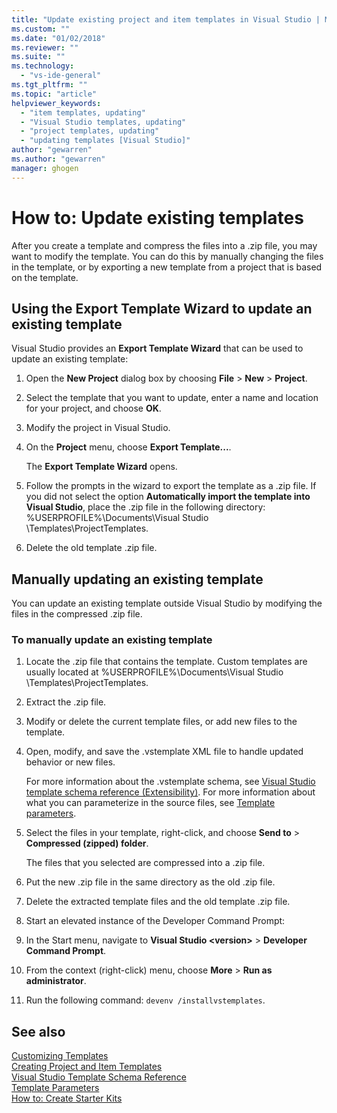 ```yaml
---
title: "Update existing project and item templates in Visual Studio | Microsoft Docs"
ms.custom: ""
ms.date: "01/02/2018"
ms.reviewer: ""
ms.suite: ""
ms.technology: 
  - "vs-ide-general"
ms.tgt_pltfrm: ""
ms.topic: "article"
helpviewer_keywords: 
  - "item templates, updating"
  - "Visual Studio templates, updating"
  - "project templates, updating"
  - "updating templates [Visual Studio]"
author: "gewarren"
ms.author: "gewarren"
manager: ghogen
---
```

# How to: Update existing templates

After you create a template and compress the files into a .zip file, you may want to modify the template. You can do this by manually changing the files in the template, or by exporting a new template from a project that is based on the template.

## Using the Export Template Wizard to update an existing template

Visual Studio provides an **Export Template Wizard** that can be used to update an existing template:

1. Open the **New Project** dialog box by choosing **File** > **New** > **Project**.

1. Select the template that you want to update, enter a name and location for your project, and choose **OK**.

1. Modify the project in Visual Studio.

1. On the **Project** menu, choose **Export Template...**.

    The **Export Template Wizard** opens.

1. Follow the prompts in the wizard to export the template as a .zip file. If you did not select the option **Automatically import the template into Visual Studio**, place the .zip file in the following directory: %USERPROFILE%\Documents\Visual Studio <version>\Templates\ProjectTemplates.

1. Delete the old template .zip file.

## Manually updating an existing template

You can update an existing template outside Visual Studio by modifying the files in the compressed .zip file.

### To manually update an existing template

1. Locate the .zip file that contains the template. Custom templates are usually located at %USERPROFILE%\Documents\Visual Studio <version>\Templates\ProjectTemplates.

1. Extract the .zip file.

1. Modify or delete the current template files, or add new files to the template.

1. Open, modify, and save the .vstemplate XML file to handle updated behavior or new files.

    For more information about the .vstemplate schema, see [Visual Studio template schema reference (Extensibility)](../extensibility/visual-studio-template-schema-reference.md). For more information about what you can parameterize in the source files, see [Template parameters](../ide/template-parameters.md).

1. Select the files in your template, right-click, and choose **Send to** > **Compressed (zipped) folder**.

    The files that you selected are compressed into a .zip file.

1. Put the new .zip file in the same directory as the old .zip file.

1. Delete the extracted template files and the old template .zip file.

1. Start an elevated instance of the Developer Command Prompt:

  1. In the Start menu, navigate to **Visual Studio \<version\>** > **Developer Command Prompt**.

  1. From the context (right-click) menu, choose **More** > **Run as administrator**.

1. Run the following command: `devenv /installvstemplates`.

## See also

[Customizing Templates](../ide/customizing-project-and-item-templates.md)  
[Creating Project and Item Templates](../ide/creating-project-and-item-templates.md)  
[Visual Studio Template Schema Reference](../extensibility/visual-studio-template-schema-reference.md)  
[Template Parameters](../ide/template-parameters.md)  
[How to: Create Starter Kits](../ide/how-to-create-starter-kits.md)